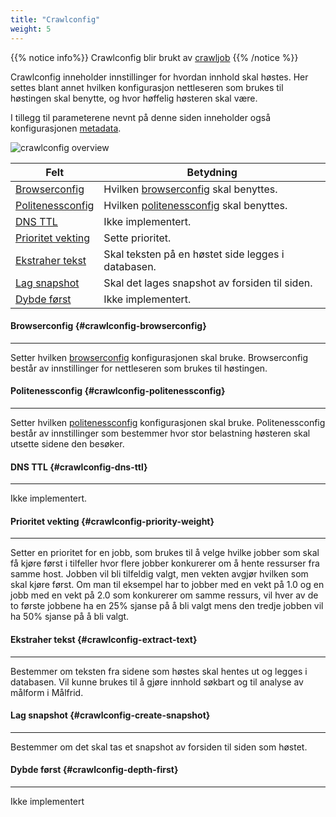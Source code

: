 ```yaml
---
title: "Crawlconfig"
weight: 5
---
```


{{% notice info%}}
Crawlconfig blir brukt av [crawljob](../crawljob)
{{% /notice %}}  

Crawlconfig inneholder innstillinger for hvordan innhold skal høstes. Her settes blant annet hvilken konfigurasjon
nettleseren som brukes til høstingen skal benytte, og hvor høffelig høsteren skal være.  

I tillegg til parameterene nevnt på denne siden 
inneholder også konfigurasjonen [metadata](../#veidemann-meta).

![crawlconfig overview](/veidemann/docs/img/crawlconfig/veidemann_dashboard_crawlconfig_overview.png)

Felt                                             | Betydning
-------------------------------------------------|------------------------------------------
[Browserconfig](#crawlconfig-browserconfig)      | Hvilken [browserconfig](../browserconfig) skal benyttes.
[Politenessconfig](#crawlconfig-politenessconfig)| Hvilken [politenessconfig](../politenessconfig) skal benyttes.
[DNS TTL](#crawlconfig-dns-ttl)                  | Ikke implementert.
[Prioritet vekting](#crawlconfig-priority-weight)| Sette prioritet. 
[Ekstraher tekst](crawlconfig-extract-text)      | Skal teksten på en høstet side legges i databasen.
[Lag snapshot](#crawlconfig-create-snapshot)     | Skal det lages snapshot av forsiden til siden. 
[Dybde først](#crawlconfig-depth-first)          | Ikke implementert.



#### Browserconfig {#crawlconfig-browserconfig}
-----------------------------------------------  
Setter hvilken [browserconfig](../browserconfig) konfigurasjonen skal bruke.
Browserconfig består av innstillinger for nettleseren som brukes til høstingen. 

#### Politenessconfig {#crawlconfig-politenessconfig}
-----------------------------------------------------
Setter hvilken [politenessconfig](../politenessconfig) konfigurasjonen skal bruke.
Politenessconfig består av innstillinger som bestemmer hvor stor belastning høsteren skal utsette sidene den besøker.

#### DNS TTL {#crawlconfig-dns-ttl}
------------------------------------
Ikke implementert.

#### Prioritet vekting {#crawlconfig-priority-weight}
-----------------------------------------------------
Setter en prioritet for en jobb, som brukes til å velge hvilke jobber som skal få kjøre først i tilfeller hvor flere
jobber konkurerer om å hente ressurser fra samme host.
Jobben vil bli tilfeldig valgt, men vekten avgjør hvilken som skal kjøre først.
Om man til eksempel har to jobber med en vekt på 1.0 og en jobb med en vekt på 2.0 som konkurerer om samme ressurs,
vil hver av de to første jobbene ha en 25% sjanse på å bli valgt mens den tredje jobben vil ha 50% sjanse på å
bli valgt.

#### Ekstraher tekst {#crawlconfig-extract-text}
-----------------------------------------------
Bestemmer om teksten fra sidene som høstes skal hentes ut og legges i databasen.
Vil kunne brukes til å gjøre innhold søkbart og til analyse av målform i Målfrid.

#### Lag snapshot {#crawlconfig-create-snapshot}
------------------------------------------------
Bestemmer om det skal tas et snapshot av forsiden til siden som høstet.

#### Dybde først {#crawlconfig-depth-first}
-------------------------------------------
Ikke implementert